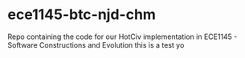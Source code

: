# ece1145-btc-njd-chm
Repo containing the code for our HotCiv implementation in ECE1145 - Software Constructions and Evolution
this is  a test yo